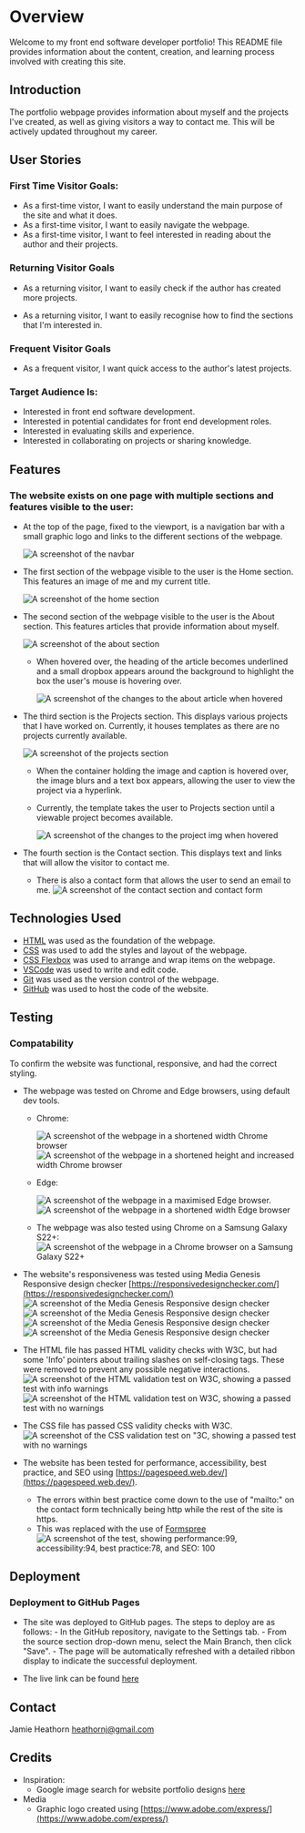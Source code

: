# Overview

Welcome to my front end software developer portfolio! This README file provides information about the content, creation, and learning process involved with creating this site.

## Introduction

The portfolio webpage provides information about myself and the projects I've created, as well as giving visitors a way to contact me. This will be actively updated throughout my career.

## User Stories

### First Time Visitor Goals:

- As a first-time vistor, I want to easily understand the main purpose of the site and what it does.
- As a first-time visitor, I want to easily navigate the webpage.
- As a first-time visitor, I want to feel interested in reading about the author and their projects.

### Returning Visitor Goals

- As a returning visitor, I want to easily check if the author has created more projects.

- As a returning visitor, I want to easily recognise how to find the sections that I'm interested in.

### Frequent Visitor Goals

- As a frequent visitor, I want quick access to the author's latest projects.

### Target Audience Is:

- Interested in front end software development.
- Interested in potential candidates for front end development roles.
- Interested in evaluating skills and experience.
- Interested in collaborating on projects or sharing knowledge.

## Features

### The website exists on one page with multiple sections and features visible to the user:

- At the top of the page, fixed to the viewport, is a navigation bar with a small graphic logo and links to the different sections of the webpage.

  ![A screenshot of the navbar](./images/navbar.png)

- The first section of the webpage visible to the user is the Home section. This features an image of me and my current title.

  ![A screenshot of the home section](./images/homesection.png)

- The second section of the webpage visible to the user is the About section. This features articles that provide information about myself.

  ![A screenshot of the about section](./images/aboutsection.png)

  - When hovered over, the heading of the article becomes underlined and a small dropbox appears around the background to highlight the box the user's mouse is hovering over.

    ![A screenshot of the changes to the about article when hovered](./images/abouthover.png)

- The third section is the Projects section. This displays various projects that I have worked on. Currently, it houses templates as there are no projects currently available.

  ![A screenshot of the projects section](./images/projectssection.png)

  - When the container holding the image and caption is hovered over, the image blurs and a text box appears, allowing the user to view the project via a hyperlink.

  - Currently, the template takes the user to Projects section until a viewable project becomes available.

    ![A screenshot of the changes to the project img when hovered](./images/projecthover.png)

- The fourth section is the Contact section. This displays text and links that will allow the visitor to contact me.

  - There is also a contact form that allows the user to send an email to me.
    ![A screenshot of the contact section and contact form](./images/contactsection.png)

## Technologies Used

- [HTML](https://developer.mozilla.org/en-US/docs/Web/HTML) was used as the foundation of the webpage.
- [CSS](https://developer.mozilla.org/en-US/docs/Web/CSS) was used to add the styles and layout of the webpage.
- [CSS Flexbox](https://developer.mozilla.org/en-US/docs/Learn/CSS/CSS_layout/Flexbox) was used to arrange and wrap items on the webpage.
- [VSCode](https://code.visualstudio.com/) was used to write and edit code.
- [Git](https://git-scm.com/) was used as the version control of the webpage.
- [GitHub](https://github.com/) was used to host the code of the website.

## Testing

### Compatability

To confirm the website was functional, responsive, and had the correct styling.

- The webpage was tested on Chrome and Edge browsers, using default dev tools.

  - Chrome:

    ![A screenshot of the webpage in a shortened width Chrome browser](./images/chrome01.png)
    ![A screenshot of the webpage in a shortened height and increased width Chrome browser](./images/chrome02.png)

  - Edge:

    ![A screenshot of the webpage in a maximised Edge browser.](./images/edge01.png)
    ![A screenshot of the webpage in a shortened width Edge browser](./images/edge02.png)

  - The webpage was also tested using Chrome on a Samsung Galaxy S22+:
    ![A screenshot of the webpage in a Chrome browser on a Samsung Galaxy S22+](./images/chrome03.jpg)

- The website's responsiveness was tested using Media Genesis Responsive design checker [https://responsivedesignchecker.com/](https://responsivedesignchecker.com/)
  ![A screenshot of the Media Genesis Responsive design checker](./images/mediagenesis01.png)
  ![A screenshot of the Media Genesis Responsive design checker](./images/mediagenesis02.png)
  ![A screenshot of the Media Genesis Responsive design checker](./images/mediagenesis03.png)
  ![A screenshot of the Media Genesis Responsive design checker](./images/mediagenesis04.png)

- The HTML file has passed HTML validity checks with W3C, but had some 'Info' pointers about trailing slashes on self-closing tags. These were removed to prevent any possible negative interactions.
  ![A screenshot of the HTML validation test on W3C, showing a passed test with info warnings](./images/htmlvalidation01.png)
  ![A screenshot of the HTML validation test on W3C, showing a passed test with no warnings](./images/htmlvalidation02.png)

- The CSS file has passed CSS validity checks with W3C.
  ![A screenshot of the CSS validation test on "3C, showing a passed test with no warnings](./images/cssvalidation01.png)

- The website has been tested for performance, accessibility, best practice, and SEO using [https://pagespeed.web.dev/](https://pagespeed.web.dev/).
  - The errors within best practice come down to the use of "mailto:" on the contact form technically being http while the rest of the site is https.
  - This was replaced with the use of [Formspree](https://formspree.io/)
    ![A screenshot of the test, showing performance:99, accessibility:94, best practice:78, and SEO: 100](./images/pagespeedtest.png)

## Deployment

### Deployment to GitHub Pages

- The site was deployed to GitHub pages. The steps to deploy are as follows: - In the GitHub repository, navigate to the Settings tab. - From the source section drop-down menu, select the Main Branch, then click "Save". - The page will be automatically refreshed with a detailed ribbon display to indicate the successful deployment.

- The live link can be found [here](https://heathornj.github.io/portfolio/)

## Contact

Jamie Heathorn
[heathornj@gmail.com](mailto:heathornj@gmail.com)

## Credits

- Inspiration:
  - Google image search for website portfolio designs [here](https://www.google.com/search?sca_esv=9808eceaba48aaa9&sca_upv=1&sxsrf=ADLYWIJbCg6fPuhZ5DqsPtKVSczhMar6gg:1718712512032&q=portfolio+website+ideas&udm=2&fbs=AEQNm0Aa4sjWe7Rqy32pFwRj0UkWd8nbOJfsBGGB5IQQO6L3J_86uWOeqwdnV0yaSF-x2joQcoZ-0Q2Udkt2zEybT7HdcghX_cULItgDQ-ic0tx97HU0om4eiEoFQ7LkCUAIN0k5ckfuXbaYID2cdV_OmGsEy_vSEauNj1_Mmv2J6NjBnVEvjRAhAzO6zw58Qt0lVtZUf36m&sa=X&ved=2ahUKEwiduoCGj-WGAxU2QEEAHYxvCi8QtKgLegQIEhAB&biw=1590&bih=747&dpr=1.2)
- Media
  - Graphic logo created using [https://www.adobe.com/express/](https://www.adobe.com/express/)

